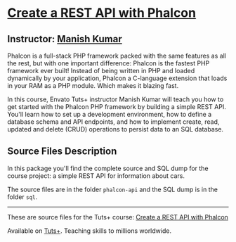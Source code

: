 # [Create a REST API with Phalcon][published url]
## Instructor: [Manish Kumar][instructor url]


Phalcon is a full-stack PHP framework packed with the same features as all the rest, but with one important difference: Phalcon is the fastest PHP framework ever built! Instead of being written in PHP and loaded dynamically by your application, Phalcon a C-language extension that loads in your RAM as a PHP module. Which makes it blazing fast.

In this course, Envato Tuts+ instructor Manish Kumar will teach you how to get started with the Phalcon PHP framework by building a simple REST API. You'll learn how to set up a development environment, how to define a database schema and API endpoints, and how to implement create, read, updated and delete (CRUD) operations to persist data to an SQL database.



## Source Files Description

In this package you'll find the complete source and SQL dump for the course project: a simple REST API for information about cars.

The source files are in the folder `phalcon-api` and the SQL dump is in the folder `sql`.

------

These are source files for the Tuts+ course: [Create a REST API with Phalcon][published url]

Available on [Tuts+](https://tutsplus.com). Teaching skills to millions worldwide.

[published url]: https://code.tutsplus.com/courses/create-a-rest-api-with-phalcon
[instructor url]: https://tutsplus.com/authors/manish-kumar